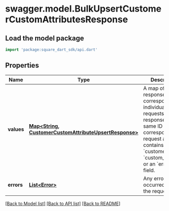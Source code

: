 # swagger.model.BulkUpsertCustomerCustomAttributesResponse

## Load the model package
```dart
import 'package:square_dart_sdk/api.dart'
```

## Properties
Name | Type | Description | Notes
------------ | ------------- | ------------- | -------------
**values** | [**Map&lt;String, CustomerCustomAttributeUpsertResponse&gt;**](CustomerCustomAttributeUpsertResponse.md) | A map of responses that correspond to individual upsert requests. Each response has the same ID as the corresponding request and contains either a &#x60;customer_id&#x60; and &#x60;custom_attribute&#x60; or an &#x60;errors&#x60; field. | [optional] [default to {}]
**errors** | [**List&lt;Error&gt;**](Error.md) | Any errors that occurred during the request. | [optional] [default to []]

[[Back to Model list]](../README.md#documentation-for-models) [[Back to API list]](../README.md#documentation-for-api-endpoints) [[Back to README]](../README.md)

